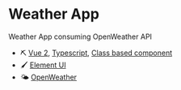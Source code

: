 # Weather App
Weather App consuming OpenWeather API

- ⛏ [Vue 2](https://v2.vuejs.org/), [Typescript](https://www.typescriptlang.org/), [Class based component](https://class-component.vuejs.org/)
- 🖌 [Element UI](https://element.eleme.io/)
- 🌤 [OpenWeather](https://openweathermap.org/api)